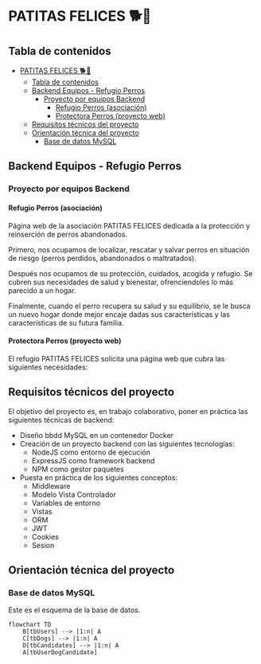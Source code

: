 # PATITAS FELICES  🐕🐾
## Tabla de contenidos

- [PATITAS FELICES  🐕🐾](#patitas-felices--)
  - [Tabla de contenidos](#tabla-de-contenidos)
  - [Backend Equipos - Refugio Perros](#backend-equipos---refugio-perros)
    - [Proyecto por equipos Backend](#proyecto-por-equipos-backend)
      - [Refugio Perros (asociación)](#refugio-perros-asociación)
      - [Protectora Perros (proyecto web)](#protectora-perros-proyecto-web)
  - [Requisitos técnicos del proyecto](#requisitos-técnicos-del-proyecto)
  - [Orientación técnica del proyecto](#orientación-técnica-del-proyecto)
    - [Base de datos MySQL](#base-de-datos-mysql)


## Backend Equipos - Refugio Perros
### Proyecto por equipos Backend
#### Refugio Perros (asociación)
Página web de la asociación PATITAS FELICES dedicada a la protección y reinserción de perros abandonados.

Primero, nos ocupamos de localizar, rescatar y salvar perros en situación de riesgo (perros perdidos, abandonados o maltratados).

Después nos ocupamos de su protección, cuidados, acogida y refugio. Se cubren sus necesidades de salud y bienestar, ofrenciendoles lo más parecido a un hogar.

Finalmente, cuando el perro recupera su salud y su equilibrio, se le busca un nuevo hogar donde mejor encaje dadas sus características y las características de su futura familia.

#### Protectora Perros (proyecto web)
El refugio PATITAS FELICES solicita una página web que cubra las siguientes necesidades:

## Requisitos técnicos del proyecto
El objetivo del proyecto es, en trabajo colaborativo, poner en práctica las siguientes técnicas de backend:

- Diseño bbdd MySQL en un contenedor Docker
- Creación de un proyecto backend con las siguientes tecnologías:
    - NodeJS como entorno de ejecución
    - ExpressJS como framework backend
    - NPM como gestor paquetes
- Puesta en práctica de los siguientes conceptos:
    - Middleware
    - Modelo Vista Controlador
    - Variables de entorno
    - Vistas
    - ORM
    - JWT
    - Cookies
    - Sesion

## Orientación técnica del proyecto

### Base de datos MySQL
Este es el esquema de la base de datos.

```mermaid
flowchart TD
    B[tbUsers] --> |1:n| A
    C[tbDogs] --> |1:n| A
    D[tbCandidates] --> |1:n| A
    A[tbUserDogCandidate]
```
